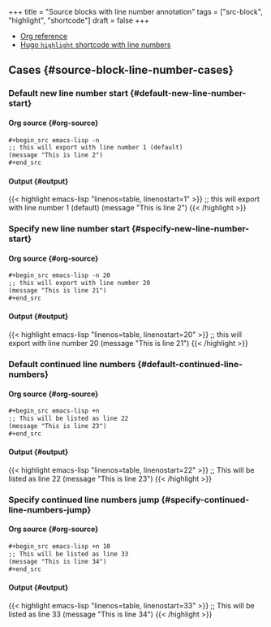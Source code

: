 +++
title = "Source blocks with line number annotation"
tags = ["src-block", "highlight", "shortcode"]
draft = false
+++

-   [Org reference](https://orgmode.org/manual/Literal-examples.html)
-   [Hugo `highlight` shortcode with line numbers](https://gohugo.io/content-management/syntax-highlighting/)


## Cases {#source-block-line-number-cases}


### Default new line number start {#default-new-line-number-start}


#### Org source {#org-source}

```org
#+begin_src emacs-lisp -n
;; this will export with line number 1 (default)
(message "This is line 2")
#+end_src
```


#### Output {#output}

{{< highlight emacs-lisp "linenos=table, linenostart=1" >}}
;; this will export with line number 1 (default)
(message "This is line 2")
{{< /highlight >}}


### Specify new line number start {#specify-new-line-number-start}


#### Org source {#org-source}

```org
#+begin_src emacs-lisp -n 20
;; this will export with line number 20
(message "This is line 21")
#+end_src
```


#### Output {#output}

{{< highlight emacs-lisp "linenos=table, linenostart=20" >}}
;; this will export with line number 20
(message "This is line 21")
{{< /highlight >}}


### Default continued line numbers {#default-continued-line-numbers}


#### Org source {#org-source}

```org
#+begin_src emacs-lisp +n
;; This will be listed as line 22
(message "This is line 23")
#+end_src
```


#### Output {#output}

{{< highlight emacs-lisp "linenos=table, linenostart=22" >}}
;; This will be listed as line 22
(message "This is line 23")
{{< /highlight >}}


### Specify continued line numbers jump {#specify-continued-line-numbers-jump}


#### Org source {#org-source}

```org
#+begin_src emacs-lisp +n 10
;; This will be listed as line 33
(message "This is line 34")
#+end_src
```


#### Output {#output}

{{< highlight emacs-lisp "linenos=table, linenostart=33" >}}
;; This will be listed as line 33
(message "This is line 34")
{{< /highlight >}}
